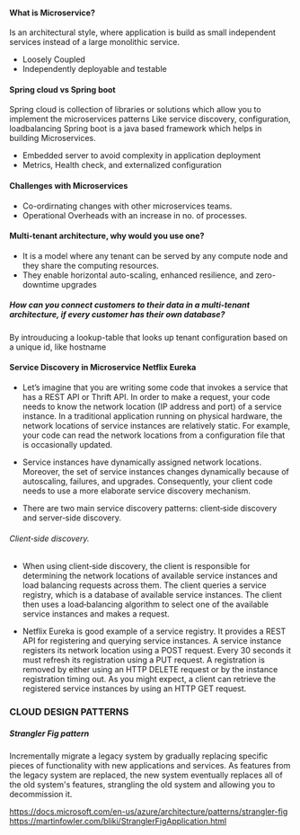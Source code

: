 #### What is Microservice?
Is an architectural style, where application is build as small independent services instead of a large monolithic  service.
- Loosely Coupled
- Independently deployable and testable

#### Spring cloud vs Spring boot
Spring cloud is collection of libraries or solutions which allow you to implement the microservices patterns
Like service discovery, configuration, loadbalancing
Spring boot is a java based framework which helps in building Microservices.
- Embedded server to avoid complexity in application deployment
- Metrics, Health check, and externalized configuration

#### Challenges with Microservices
- Co-ordirnating changes with other microservices teams.
- Operational Overheads with an increase in no. of processes.

#### Multi-tenant architecture, why would you use one?
- It is a model where any tenant can be served by any compute node and they share the computing resources.
- They enable horizontal auto-scaling, enhanced resilience, and zero-downtime upgrades

##### How can you connect customers to their data in a multi-tenant architecture, if every customer has their own database?
By introuducing a lookup-table that looks up tenant configuration based on a unique id, like hostname

#### Service Discovery in Microservice Netflix Eureka

- Let’s imagine that you are writing some code that invokes a service that has a REST API or Thrift API. In order to make a request, your code needs to know the network location (IP address and port) of a service instance. In a traditional application running on physical hardware, the network locations of service instances are relatively static. For example, your code can read the network locations from a configuration file that is occasionally updated.

- Service instances have dynamically assigned network locations. Moreover, the set of service instances changes dynamically because of autoscaling, failures, and upgrades. Consequently, your client code needs to use a more elaborate service discovery mechanism.

- There are two main service discovery patterns: client‑side discovery and server‑side discovery. 

###### Client‑side discovery.

- When using client‑side discovery, the client is responsible for determining the network locations of available service instances and load balancing requests across them. The client queries a service registry, which is a database of available service instances. The client then uses a load‑balancing algorithm to select one of the available service instances and makes a request.

- Netflix Eureka is good example of a service registry. It provides a REST API for registering and querying service instances. A service instance registers its network location using a POST request. Every 30 seconds it must refresh its registration using a PUT request. A registration is removed by either using an HTTP DELETE request or by the instance registration timing out. As you might expect, a client can retrieve the registered service instances by using an HTTP GET request.

### CLOUD DESIGN PATTERNS

##### Strangler Fig pattern

Incrementally migrate a legacy system by gradually replacing specific pieces of functionality with new applications and services. As features from the legacy system are replaced, the new system eventually replaces all of the old system's features, strangling the old system and allowing you to decommission it.

https://docs.microsoft.com/en-us/azure/architecture/patterns/strangler-fig
https://martinfowler.com/bliki/StranglerFigApplication.html




